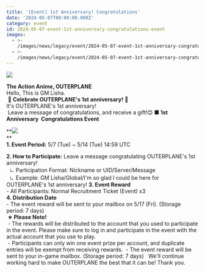 ```yaml
---
title: '[Event] 1st Anniversary! Congratulations'
date: '2024-05-07T00:00:00.000Z'
category: event
id: 2024-05-07-event-1st-anniversary-congratulations-event
images:
  - >-
    /images/news/legacy/event/2024-05-07-event-1st-anniversary-congratulations-event/46d2fb6d00e54669bf049774d4c619d5.webp
  - >-
    /images/news/legacy/event/2024-05-07-event-1st-anniversary-congratulations-event/85a9c66638cc4ca6b1f649a62e027b1d_002.webp
---
```


![](/images/news/legacy/event/2024-05-07-event-1st-anniversary-congratulations-event/46d2fb6d00e54669bf049774d4c619d5.webp)  

**The Action Anime, OUTERPLANE**  
Hello, This is GM Lisha.  
 🎉 **Celebrate OUTERPLANE's 1st anniversary!** 🎉  
It's OUTERPLANE's 1st anniversary!  
 Leave a message of congratulations, and receive a gift!😊 **■ 1st Anniversary  Congratulations Event**

**![](/images/news/legacy/event/2024-05-07-event-1st-anniversary-congratulations-event/85a9c66638cc4ca6b1f649a62e027b1d_002.webp)  
**  
**1\. Event Period:** 5/7 (Tue) ~ 5/14 (Tue) 14:59 UTC  
  
**2\. How to Participate:** Leave a message congratulating OUTERPLANE's 1st anniversary!  
  ㄴ Participation Format: Nickname or UID/Server/Message  
  ㄴ Example: GM Lisha/Global/I'm so glad I could be here for OUTERPLANE's 1st anniversary! **3\. Event Reward**  
\- All Participants: Normal Recruitment Ticket (Event) x3  
**4\. Distribution Date**  
\- The event reward will be sent to your mailbox on 5/17 (Fri). (Storage period: 7 days)  
 **※** **Please Note!**  
 - The rewards will be distributed to the account that you used to participate in the event. Please make sure to log in and participate in the event with the actual account that you use to play.  
 - Participants can only win one event prize per account, and duplicate entries will be exempt from receiving rewards.  - The event reward will be sent to your in-game mailbox. (Storage period: 7 days)   We'll continue working hard to make OUTERPLANE the best that it can be! Thank you.
